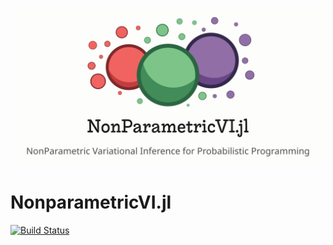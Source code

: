 ![NonparametricVI.jl logo](logo/logo-light-typo-1200.png)
# NonparametricVI.jl


[![Build Status](https://github.com/BayesianRL/NonparametricVI.jl/actions/workflows/CI.yml/badge.svg?branch=main)](https://github.com/BayesianRL/NonparametricVI.jl/actions/workflows/CI.yml?query=branch%3Amain)
